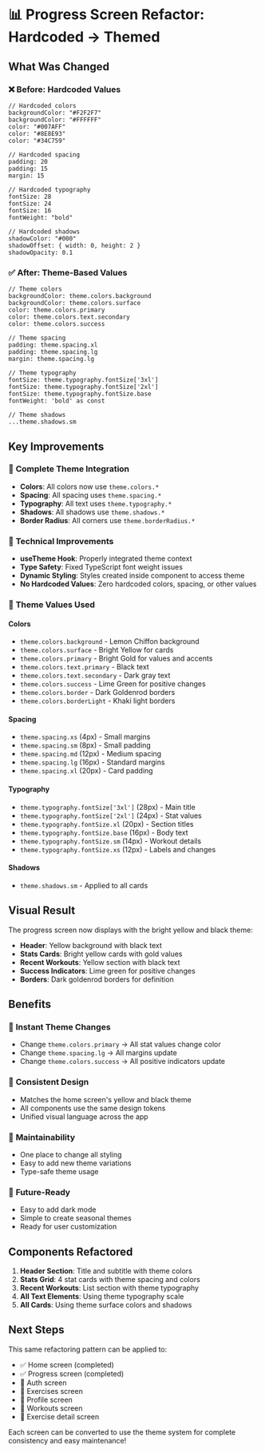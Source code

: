 # 📊 Progress Screen Refactor: Hardcoded → Themed

## What Was Changed

### ❌ **Before: Hardcoded Values**
```tsx
// Hardcoded colors
backgroundColor: "#F2F2F7"
backgroundColor: "#FFFFFF"
color: "#007AFF"
color: "#8E8E93"
color: "#34C759"

// Hardcoded spacing
padding: 20
padding: 15
margin: 15

// Hardcoded typography
fontSize: 28
fontSize: 24
fontSize: 16
fontWeight: "bold"

// Hardcoded shadows
shadowColor: "#000"
shadowOffset: { width: 0, height: 2 }
shadowOpacity: 0.1
```

### ✅ **After: Theme-Based Values**
```tsx
// Theme colors
backgroundColor: theme.colors.background
backgroundColor: theme.colors.surface
color: theme.colors.primary
color: theme.colors.text.secondary
color: theme.colors.success

// Theme spacing
padding: theme.spacing.xl
padding: theme.spacing.lg
margin: theme.spacing.lg

// Theme typography
fontSize: theme.typography.fontSize['3xl']
fontSize: theme.typography.fontSize['2xl']
fontSize: theme.typography.fontSize.base
fontWeight: 'bold' as const

// Theme shadows
...theme.shadows.sm
```

## Key Improvements

### 🎨 **Complete Theme Integration**
- **Colors**: All colors now use `theme.colors.*`
- **Spacing**: All spacing uses `theme.spacing.*`
- **Typography**: All text uses `theme.typography.*`
- **Shadows**: All shadows use `theme.shadows.*`
- **Border Radius**: All corners use `theme.borderRadius.*`

### 🔧 **Technical Improvements**
- **useTheme Hook**: Properly integrated theme context
- **Type Safety**: Fixed TypeScript font weight issues
- **Dynamic Styling**: Styles created inside component to access theme
- **No Hardcoded Values**: Zero hardcoded colors, spacing, or other values

### 🎯 **Theme Values Used**

#### Colors
- `theme.colors.background` - Lemon Chiffon background
- `theme.colors.surface` - Bright Yellow for cards
- `theme.colors.primary` - Bright Gold for values and accents
- `theme.colors.text.primary` - Black text
- `theme.colors.text.secondary` - Dark gray text
- `theme.colors.success` - Lime Green for positive changes
- `theme.colors.border` - Dark Goldenrod borders
- `theme.colors.borderLight` - Khaki light borders

#### Spacing
- `theme.spacing.xs` (4px) - Small margins
- `theme.spacing.sm` (8px) - Small padding
- `theme.spacing.md` (12px) - Medium spacing
- `theme.spacing.lg` (16px) - Standard margins
- `theme.spacing.xl` (20px) - Card padding

#### Typography
- `theme.typography.fontSize['3xl']` (28px) - Main title
- `theme.typography.fontSize['2xl']` (24px) - Stat values
- `theme.typography.fontSize.xl` (20px) - Section titles
- `theme.typography.fontSize.base` (16px) - Body text
- `theme.typography.fontSize.sm` (14px) - Workout details
- `theme.typography.fontSize.xs` (12px) - Labels and changes

#### Shadows
- `theme.shadows.sm` - Applied to all cards

## Visual Result

The progress screen now displays with the bright yellow and black theme:
- **Header**: Yellow background with black text
- **Stats Cards**: Bright yellow cards with gold values
- **Recent Workouts**: Yellow section with black text
- **Success Indicators**: Lime green for positive changes
- **Borders**: Dark goldenrod borders for definition

## Benefits

### 🚀 **Instant Theme Changes**
- Change `theme.colors.primary` → All stat values change color
- Change `theme.spacing.lg` → All margins update
- Change `theme.colors.success` → All positive indicators update

### 🎨 **Consistent Design**
- Matches the home screen's yellow and black theme
- All components use the same design tokens
- Unified visual language across the app

### 🔧 **Maintainability**
- One place to change all styling
- Easy to add new theme variations
- Type-safe theme usage

### 🌙 **Future-Ready**
- Easy to add dark mode
- Simple to create seasonal themes
- Ready for user customization

## Components Refactored

1. **Header Section**: Title and subtitle with theme colors
2. **Stats Grid**: 4 stat cards with theme spacing and colors
3. **Recent Workouts**: List section with theme typography
4. **All Text Elements**: Using theme typography scale
5. **All Cards**: Using theme surface colors and shadows

## Next Steps

This same refactoring pattern can be applied to:
- ✅ Home screen (completed)
- ✅ Progress screen (completed)
- 🔄 Auth screen
- 🔄 Exercises screen
- 🔄 Profile screen
- 🔄 Workouts screen
- 🔄 Exercise detail screen

Each screen can be converted to use the theme system for complete consistency and easy maintenance!
